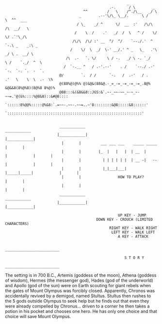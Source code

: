                                             
        
                                                            _
                                                    .-.      / \        _
                                        ^^         /   \    /^./\__   _/ \
                                      _        .--'\/\_ \__/.      \ /    \  ^^  ___
                                     / \_    _/ ^      \/  __  :'   /\/\  /\  __/   \
                                    /    \  /    .'   _/  /  \   ^ /    \/  \/ .`'\_/\
                                   /\/\  /\/ :' __  ^/  ^/    `--./.'  ^  `-.\ _    _:\ _
                                  /    \/  \  _/  \-' __/.' ^ _   \_   .'\   _/ \ .  __/ \
                                /\  .-   `. \/     \ / -.   _/ \ -. `_/   \ /    `._/  ^  \
                               /  `-.__ ^   / .-'.--'    . /    `--./ .-'  `-.  `-. `.  -  `.
                             @/        `.  / /      `-.   /  .-'   / .   .'   \    \  \  .-  \%
                             @(88%@)@%% @)&@&(88&@.-_=_-=_-=_-=_-=_.8@% &@&&8(8%@%8)(8@%8 8%@)%
                             @88:::&(&8&&8::JGS:&`.~-_~~-~~_~-~_~-~~=.'@(&%::::%@8&8)::&#@8::::
                             `::::::8%@@%:::::@%&8:`.=~~-.~~-.~~=..~'8::::::::&@8:::::&8::::::'
                              `::::::::::::::::::::::::::::::::::::::::::::::::::::::::::::::'
    

                             ____________                                             ____________
                            |____________|                                           |____________|
                              |       |         ___ ___ ___    _____ _____             |       |  
                              |       |        |_  |   |   |  | __  |     |            |       |  
                              |       |          | | | | | |  | __ -|   --|            |       |      
                              |       |          |_|___|___|  |_____|_____|            |       |    
                              |       |                 HOW TO PLAY?                   |       |  
                              |       |                                                |       |  
                             ____________                                             ____________
                            |____________|                                           |____________|
                            
                                                        UP KEY - JUMP
                                              DOWN KEY - CROUCH (LIMITED CHARACTERS)
                                                    RIGHT KEY - WALK RIGHT        
                                                     LEFT KEY - WALK LEFT
                                                        A KEY - ATTACK
                                                        
                                                   _________________________

                                                           S T O R Y
                                                   _________________________

The setting is in 700 B.C., Artemis (goddess of the moon), Athena (goddess of wisdom), Hermes (the messenger god), Hades (god of the 
underworld) and Apollo (god of the sun) were on Earth scouting for giant rebels when the gates of Mount Olympus was forcibly closed. 
Apparently, Chronos was accidentally revived by a demigod, named Stultus. Stultus then rushes to the 5 gods outside Olympus to seek 
help but he finds out that even they were  already compelled by Chronus... driven to a corner he then takes a potion in his pocket
and chooses one hero. He has only one choice and that choice will save Mount Olympus.
        
